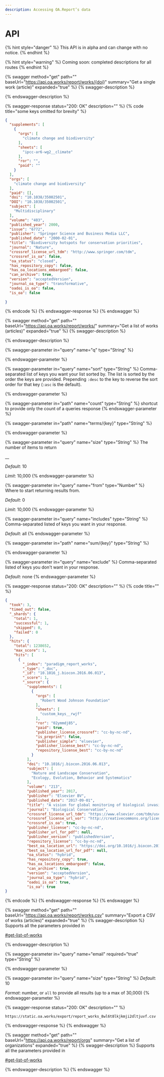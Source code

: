 ```yaml
---
description: Accessing OA.Report’s data
---
```


# API



{% hint style="danger" %}
This API is in alpha and can change with no notice.
{% endhint %}

{% hint style="warning" %}
Coming soon: completed descriptions for all routes
{% endhint %}

{% swagger method="get" path="" baseUrl="https://api.oa.works/report/works/{doi}" summary="Get a single work (article)" expanded="true" %}
{% swagger-description %}

{% endswagger-description %}

{% swagger-response status="200: OK" description="" %}
{% code title="some keys omitted for brevity" %}
```json
{
  "supplements": [
    {
      "orgs": [
        "climate change and biodiversity"
      ],
      "sheets": [
        "ipcc-ar6-wg2__climate"
      ],
      "ror": "",
      "paid": ""
    }
  ],
  "orgs": [
    "climate change and biodiversity"
  ],
  "paid": [],
  "doi": "10.1038/35002501",
  "DOI": "10.1038/35002501",
  "subject": [
    "Multidisciplinary"
  ],
  "volume": "403",
  "published_year": 2000,
  "issue": "6772",
  "publisher": "Springer Science and Business Media LLC",
  "published_date": "2000-02-01",
  "title": "Biodiversity hotspots for conservation priorities",
  "journal": "Nature",
  "crossref_license_url_tdm": "http://www.springer.com/tdm",
  "crossref_is_oa": false,
  "oa_status": "closed",
  "has_repository_copy": false,
  "has_oa_locations_embargoed": false,
  "can_archive": true,
  "version": "acceptedVersion",
  "journal_oa_type": "transformative",
  "oadoi_is_oa": false,
  "is_oa": false
  
}
```
{% endcode %}
{% endswagger-response %}
{% endswagger %}

{% swagger method="get" path="" baseUrl="https://api.oa.works/report/works/" summary="Get a list of works (articles)" expanded="true" %}
{% swagger-description %}

{% endswagger-description %}

{% swagger-parameter in="query" name="q" type="String" %}

{% endswagger-parameter %}

{% swagger-parameter in="query" name="sort" type="String" %}
Comma-separated list of keys you want your list sorted by. The list is sorted by the order the keys are provided. Prepending `:desc` to the key to reverse the sort order for that key (`:asc` is the default).




{% endswagger-parameter %}

{% swagger-parameter in="path" name="count" type="String" %}
shortcut to provide only the count of a queries response
{% endswagger-parameter %}

{% swagger-parameter in="path" name="terms/{key}" type="String" %}

{% endswagger-parameter %}

{% swagger-parameter in="query" name="size" type="String" %}
The number of items to return

__

_Default_: 10

_Limit_: 10,000
{% endswagger-parameter %}

{% swagger-parameter in="query" name="from" type="Number" %}
Where to start returning results from.



_Default_: 0

_Limit_: 10,000
{% endswagger-parameter %}

{% swagger-parameter in="query" name="includes" type="String" %}
Comma-separated listed of keys you want in your response.



_Default_: all
{% endswagger-parameter %}

{% swagger-parameter in="path" name="sum/{key}" type="String" %}

{% endswagger-parameter %}

{% swagger-parameter in="query" name="exclude" %}
Comma-separated listed of keys you don't want in your response.



_Default_: none
{% endswagger-parameter %}

{% swagger-response status="200: OK" description="" %}
{% code title="" %}
```json
{
  "took": 3,
  "timed_out": false,
  "_shards": {
    "total": 1,
    "successful": 1,
    "skipped": 0,
    "failed": 0
  },
  "hits": {
    "total": 1238652,
    "max_score": 1,
    "hits": [
      {
        "_index": "paradigm_report_works",
        "_type": "_doc",
        "_id": "10.1016_j.biocon.2016.06.013",
        "_score": 1,
        "_source": {
          "supplements": [
            {
              "orgs": [
                "Robert Wood Johnson Foundation"
              ],
              "sheets": [
                "custom_keys__rwjf"
              ],
              "ror": "02ymmdj85",
              "paid": true,
              "publisher_license_crossref": "cc-by-nc-nd",
              "is_preprint": false,
              "publisher_simple": "elsevier",
              "publisher_license_best": "cc-by-nc-nd",
              "repository_license_best": "cc-by-nc-nd"
            }
          ],
          "doi": "10.1016/j.biocon.2016.06.013",
          "subject": [
            "Nature and Landscape Conservation",
            "Ecology, Evolution, Behavior and Systematics"
          ],
          "volume": "213",
          "published_year": 2017,
          "publisher": "Elsevier BV",
          "published_date": "2017-09-01",
          "title": "A vision for global monitoring of biological invasions",
          "journal": "Biological Conservation",
          "crossref_license_url_tdm": "https://www.elsevier.com/tdm/userlicense/1.0/",
          "crossref_license_url_vor": "http://creativecommons.org/licenses/by-nc-nd/4.0/",
          "crossref_is_oa": true,
          "publisher_license": "cc-by-nc-nd",
          "publisher_url_for_pdf": null,
          "publisher_version": "publishedVersion",
          "repository_license": "cc-by-nc-nd",
          "best_oa_location_url": "https://doi.org/10.1016/j.biocon.2016.06.013",
          "best_oa_location_url_for_pdf": null,
          "oa_status": "hybrid",
          "has_repository_copy": true,
          "has_oa_locations_embargoed": false,
          "can_archive": true,
          "version": "acceptedVersion",
          "journal_oa_type": "hybrid",
          "oadoi_is_oa": true,
          "is_oa": true
}
```
{% endcode %}
{% endswagger-response %}
{% endswagger %}

{% swagger method="get" path="" baseUrl="https://api.oa.works/report/works.csv" summary="Export a CSV of works (articles)" expanded="true" %}
{% swagger-description %}
Supports all the parameters provided in 

[#get-list-of-works](api.md#get-list-of-works "mention")


{% endswagger-description %}

{% swagger-parameter in="query" name="email" required="true" type="String" %}

{% endswagger-parameter %}

{% swagger-parameter in="query" name="size" type="String" %}
_Default_: 10

_Format_: number, or  `all` to provide all results (up to a max of 30,000)
{% endswagger-parameter %}

{% swagger-response status="200: OK" description="" %}
```
https://static.oa.works/export/report_works_8wl6t8lkjkmji2dltjuvf.csv
```
{% endswagger-response %}
{% endswagger %}

{% swagger method="get" path="" baseUrl="https://api.oa.works/report/orgs" summary="Get a list of organizations" expanded="true" %}
{% swagger-description %}
Supports all the parameters provided in 

[#get-list-of-works](api.md#get-list-of-works "mention")


{% endswagger-description %}
{% endswagger %}

